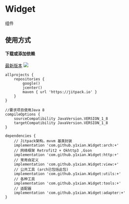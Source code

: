 # Widget
组件
## 使用方式

#### 下载或添加依赖
[最新版本](https://github.com/y1xian/Widget/releases) [![](https://jitpack.io/v/y1xian/Widget.svg)](https://jitpack.io/#y1xian/Widget)

```
allprojects {
    repositories {
        google()
        jcenter()
        maven { url 'https://jitpack.io' }
    }
}

//要求项目使用Java 8
compileOptions {
    sourceCompatibility JavaVersion.VERSION_1_8
    targetCompatibility JavaVersion.VERSION_1_8
}

dependencies {
    // Jitpack架构，mvvm 基类封装
    implementation 'com.github.y1xian.Widget:arch:+'
    // 网络框架 Retrofit2 + Okhttp3 ,Gson
    implementation 'com.github.y1xian.Widget:http:+'
    // 常用自定义
    implementation 'com.github.y1xian.Widget:view:+'
    // 公共工具 (arch已包括此包)
    implementation 'com.github.y1xian.Widget:utils:+'
    // 各种工具 
    implementation 'com.github.y1xian.Widget:tools:+'
    // 适配器
    implementation 'com.github.y1xian.Widget:adapter:+'
}
```
